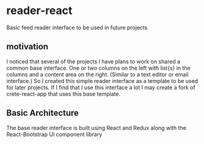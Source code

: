 # reader-react

Basic feed reader interface to be used in future projects

## motivation

I noticed that several of the projects I have plans to work on shared a common base interface. One or two columns on the left with list{s} in the columns and a content area on the right. (Similar to a text editor or email interface.) So I created this simple reader interface as a template to be used for later projects. If I find that I use this interface a lot I may create a fork of crete-react-app that uses this base template.

## Basic Architecture

The base reader interface is built using React and Redux along with the React-Bootstrap UI component library
